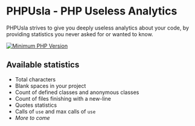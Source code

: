 # PHPUsla - PHP Useless Analytics

PHPUsla strives to give you deeply useless analytics about your code, by providing statistics you never asked for or wanted to know.

[![Minimum PHP Version](https://img.shields.io/badge/php-%3E%3D%208.0-8892BF.svg?style=flat-square)](https://php.net/)

## Available statistics

- Total characters
- Blank spaces in your project
- Count of defined classes and anonymous classes
- Count of files finishing with a new-line
- Quotes statistics
- Calls of `use` and max calls of `use`
- _More to come_
